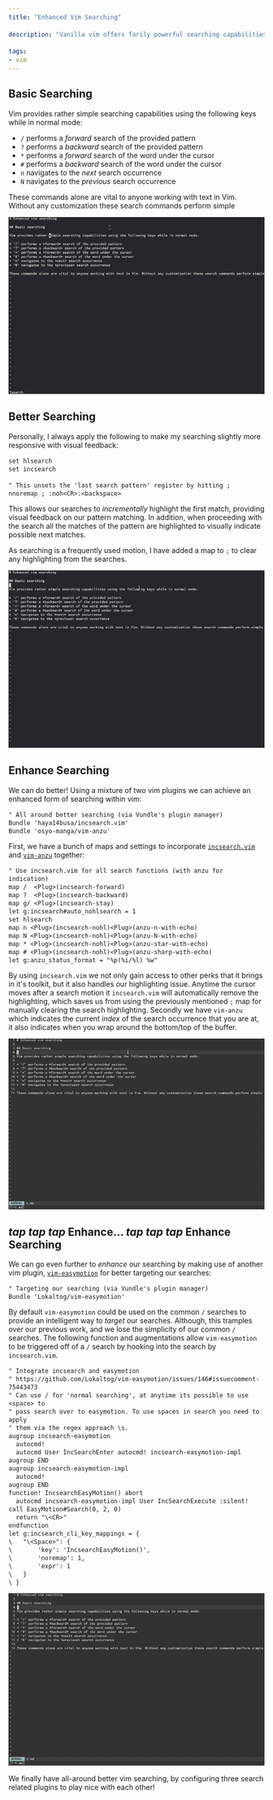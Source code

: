 ```yaml
---
title: "Enhanced Vim Searching"

description: "Vanilla vim offers farily powerful searching capabilities within a buffer. It is possible to _enhance_ vim's searching capabilities even further with vim plugins. Using several plugins, keymappings and settings, we can improve upon vim's search."

tags:
- vim
---
```


## Basic Searching

Vim provides rather simple searching capabilities using the following keys while in normal mode:

* `/` performs a *forward* search of the provided pattern
* `?` performs a *backward* search of the provided pattern
* `*` performs a *forward* search of the word under the cursor
* `#` performs a *backward* search of the word under the cursor
* `n` navigates to the *next* search occurrence
* `N` navigates to the *previous* search occurrence

These commands alone are vital to anyone working with text in Vim. Without any customization these search commands perform simple

![Basic Searching](/images/2016-04-30-enhanced-vim-searching/basic-searching.gif)

## Better Searching

Personally, I always apply the following to make my searching slightly more responsive with visual feedback:

```vim
set hlsearch
set incsearch

" This unsets the 'last search pattern' register by hitting ;
nnoremap ; :noh<CR>:<backspace>
```

This allows our searches to *incrementally* highlight the first match, providing visual feedback on our pattern matching. In addition, when proceeding with the search all the matches of the pattern are highlighted to visually indicate possible next matches.

As searching is a frequently used motion, I have added a map to `;` to clear any highlighting from the searches.

![Better Searching](/images/2016-04-30-enhanced-vim-searching/better-searching.gif)

## Enhance Searching

We can do better! Using a mixture of two vim plugins we can achieve an enhanced form of searching within vim:

```vim
" All around better searching (via Vundle's plugin manager)
Bundle 'haya14busa/incsearch.vim'
Bundle 'osyo-manga/vim-anzu'
```

First, we have a bunch of maps and settings to incorporate [`incsearch.vim`](https://github.com/haya14busa/incsearch.vim) and [`vim-anzu`](https://github.com/osyo-manga/vim-anzu) together:

```vim
" Use incsearch.vim for all search functions (with anzu for indication)
map /  <Plug>(incsearch-forward)
map ?  <Plug>(incsearch-backward)
map g/ <Plug>(incsearch-stay)
let g:incsearch#auto_nohlsearch = 1
set hlsearch
map n <Plug>(incsearch-nohl)<Plug>(anzu-n-with-echo)
map N <Plug>(incsearch-nohl)<Plug>(anzu-N-with-echo)
map * <Plug>(incsearch-nohl)<Plug>(anzu-star-with-echo)
map # <Plug>(incsearch-nohl)<Plug>(anzu-sharp-with-echo)
let g:anzu_status_format = "%p(%i/%l) %w"
```

By using `incsearch.vim` we not only gain access to other perks that it brings in it's toolkit, but it also handles our highlighting issue. Anytime the cursor moves after a search motion it `incsearch.vim` will automatically remove the highlighting, which saves us from using the previously mentioned `;` map for manually clearing the search highlighting. Secondly we have `vim-anzu` which indicates the current *index* of the search occurrence that you are at, it also indicates when you wrap around the bottom/top of the buffer.

![Enhanced Searching](/images/2016-04-30-enhanced-vim-searching/enhanced-searching.gif)

## *tap tap tap* Enhance... *tap tap tap* Enhance Searching

We can go even further to *enhance* our searching by making use of another vim plugin, [`vim-easymotion`](https://github.com/Lokaltog/vim-easymotion) for better targeting our searches:

```vim
" Targeting our searching (via Vundle's plugin manager)
Bundle 'Lokaltog/vim-easymotion'
```

By default `vim-easymotion` could be used on the common `/` searches to provide an intelligent way to *target* our searches. Although, this tramples over our previous work, and we lose the simplicity of our common `/` searches. The following function and augmentations allow `vim-easymotion` to be triggered off of a `/` search by hooking into the search by `incsearch.vim`.

```vim
" Integrate incsearch and easymotion
" https://github.com/Lokaltog/vim-easymotion/issues/146#issuecomment-75443473
" Can use / for 'normal searching', at anytime its possible to use <space> to
" pass search over to easymotion. To use spaces in search you need to apply
" them via the regex approach \s.
augroup incsearch-easymotion
  autocmd!
  autocmd User IncSearchEnter autocmd! incsearch-easymotion-impl
augroup END
augroup incsearch-easymotion-impl
  autocmd!
augroup END
function! IncsearchEasyMotion() abort
  autocmd incsearch-easymotion-impl User IncSearchExecute :silent! call EasyMotion#Search(0, 2, 0)
  return "\<CR>"
endfunction
let g:incsearch_cli_key_mappings = {
\   "\<Space>": {
\       'key': 'IncsearchEasyMotion()',
\       'noremap': 1,
\       'expr': 1
\   }
\ }
```

![Targeted Searching](/images/2016-04-30-enhanced-vim-searching/targeted-searching.gif)

We finally have all-around better vim searching, by configuring three search related plugins to play nice with each other!
